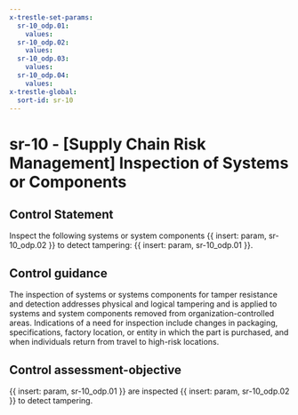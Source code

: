 ```yaml
---
x-trestle-set-params:
  sr-10_odp.01:
    values:
  sr-10_odp.02:
    values:
  sr-10_odp.03:
    values:
  sr-10_odp.04:
    values:
x-trestle-global:
  sort-id: sr-10
---
```


# sr-10 - \[Supply Chain Risk Management\] Inspection of Systems or Components

## Control Statement

Inspect the following systems or system components {{ insert: param, sr-10_odp.02 }} to detect tampering: {{ insert: param, sr-10_odp.01 }}.

## Control guidance

The inspection of systems or systems components for tamper resistance and detection addresses physical and logical tampering and is applied to systems and system components removed from organization-controlled areas. Indications of a need for inspection include changes in packaging, specifications, factory location, or entity in which the part is purchased, and when individuals return from travel to high-risk locations.

## Control assessment-objective

{{ insert: param, sr-10_odp.01 }} are inspected {{ insert: param, sr-10_odp.02 }} to detect tampering.
